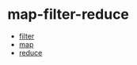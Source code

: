 # map-filter-reduce

- [filter](https://github.com/o-Patrick/js-dio/blob/main/map-filter-reduce/filter/filter.js)
- [map](https://github.com/o-Patrick/js-dio/blob/main/map-filter-reduce/map/map.js)
- [reduce](https://github.com/o-Patrick/js-dio/tree/main/map-filter-reduce/reduce)